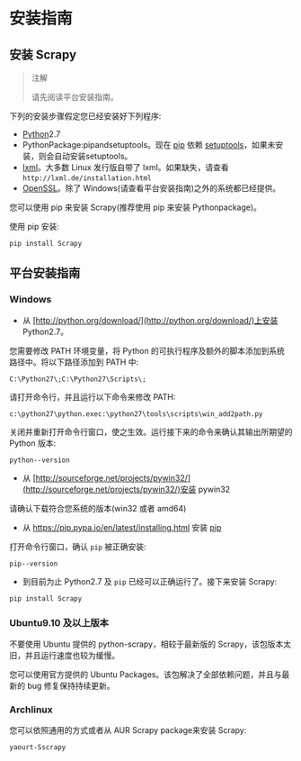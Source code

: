 # 安装指南

## 安装 Scrapy

> 注解
> 
> 请先阅读平台安装指南。

下列的安装步骤假定您已经安装好下列程序:


- [Python](https://www.python.org/)2.7
- PythonPackage:pipandsetuptools。现在 [pip](https://pip.pypa.io/en/latest/installing.html) 依赖 [setuptools](https://pypi.python.org/pypi/setuptools)，如果未安装，则会自动安装setuptools。
- [lxml](http://lxml.de/)。大多数 Linux 发行版自带了 lxml。如果缺失，请查看 `http://lxml.de/installation.html`
- [OpenSSL](https://pypi.python.org/pypi/pyOpenSSL)。除了 Windows(请查看平台安装指南)之外的系统都已经提供。

您可以使用 pip 来安装 Scrapy(推荐使用 pip 来安装 Pythonpackage)。

使用 pip 安装:

```
pip install Scrapy
```

## 平台安装指南

### Windows

- 从 [http://python.org/download/](http://python.org/download/)上安装 Python2.7。

您需要修改 PATH 环境变量，将 Python 的可执行程序及额外的脚本添加到系统路径中。将以下路径添加到 PATH 中:

```
C:\Python27\;C:\Python27\Scripts\;
```

请打开命令行，并且运行以下命令来修改 PATH:

```
c:\python27\python.exec:\python27\tools\scripts\win_add2path.py
```

关闭并重新打开命令行窗口，使之生效。运行接下来的命令来确认其输出所期望的 Python 版本:

```
python--version
```

- 从 [http://sourceforge.net/projects/pywin32/](http://sourceforge.net/projects/pywin32/)安装 pywin32

请确认下载符合您系统的版本(win32 或者 amd64)

- 从 https://pip.pypa.io/en/latest/installing.html 安装 [pip](https://pip.pypa.io/en/latest/installing.html)

打开命令行窗口，确认 `pip` 被正确安装:

```
pip--version
```

- 到目前为止 Python2.7 及 `pip` 已经可以正确运行了。接下来安装 Scrapy:

```
pip install Scrapy
```

### Ubuntu9.10 及以上版本

不要使用 Ubuntu 提供的 python-scrapy，相较于最新版的 Scrapy，该包版本太旧，并且运行速度也较为缓慢。

您可以使用官方提供的 Ubuntu Packages。该包解决了全部依赖问题，并且与最新的 bug 修复保持持续更新。

### Archlinux
您可以依照通用的方式或者从 AUR Scrapy package来安装 Scrapy:

```
yaourt-Sscrapy
```